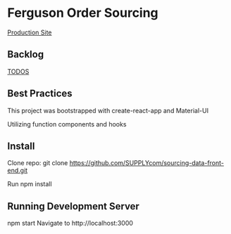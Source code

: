 # Ferguson Order Sourcing

[Production Site](https://ferguson-sourcing-windows.azurewebsites.net/)

## Backlog

[TODOS](TODOS.md)

## Best Practices

This project was bootstrapped with create-react-app and Material-UI

Utilizing function components and hooks

## Install

Clone repo: git clone https://github.com/SUPPLYcom/sourcing-data-front-end.git

Run npm install

## Running Development Server

npm start
Navigate to http://localhost:3000
